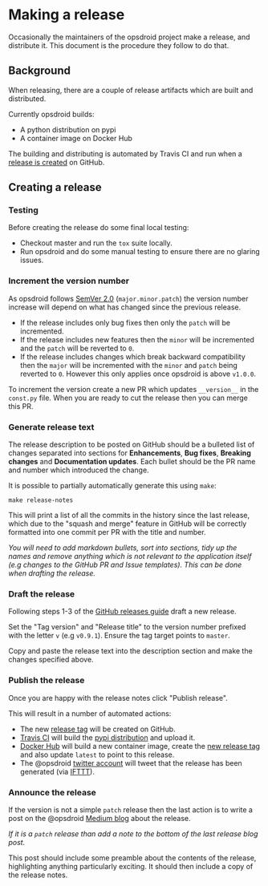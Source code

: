 # Making a release

Occasionally the maintainers of the opsdroid project make a release, and
distribute it.  This document is the procedure they follow to do that.

## Background

When releasing, there are a couple of release artifacts which are built and distributed.

Currently opsdroid builds:

 * A python distribution on pypi
 * A container image on Docker Hub

The building and distributing is automated by Travis CI and run when a [release is created](https://help.github.com/articles/creating-releases/) on GitHub.

## Creating a release

### Testing

Before creating the release do some final local testing:

 * Checkout master and run the `tox` suite locally.
 * Run opsdroid and do some manual testing to ensure there are no glaring issues.


### Increment the version number

As opsdroid follows [SemVer 2.0](http://semver.org/) (`major.minor.patch`) the version number increase will depend on what has changed since the previous release.

 * If the release includes only bug fixes then only the `patch` will be incremented.
 * If the release includes new features then the `minor` will be incremented and the `patch` will be reverted to `0`.
 * If the release includes changes which break backward compatibility then the `major` will be incremented with the `minor` and `patch` being reverted to `0`. However this only applies once opsdroid is above `v1.0.0`.

To increment the version create a new PR which updates `__version__` in the `const.py` file. When you are ready to cut the release then you can merge this PR.

### Generate release text

The release description to be posted on GitHub should be a bulleted list of changes separated into sections for **Enhancements**, **Bug fixes**, **Breaking changes** and **Documentation updates**. Each bullet should be the PR name and number which introduced the change.

It is possible to partially automatically generate this using `make`:

```shell
make release-notes
```

This will print a list of all the commits in the history since the last release, which due to the "squash and merge" feature in GitHub will be correctly formatted into one commit per PR with the title and number.

_You will need to add markdown bullets, sort into sections, tidy up the names and remove anything which is not relevant to the application itself (e.g changes to the GitHub PR and Issue templates). This can be done when drafting the release._

### Draft the release

Following steps 1-3 of the [GitHub releases guide](https://help.github.com/articles/creating-releases/) draft a new release.

Set the "Tag version" and "Release title" to the version number prefixed with the letter `v` (e.g `v0.9.1`). Ensure the tag target points to `master`.

Copy and paste the release text into the description section and make the changes specified above.

### Publish the release

Once you are happy with the release notes click "Publish release".

This will result in a number of automated actions:

 - The new [release tag](https://github.com/opsdroid/opsdroid/tags) will be created on GitHub.
 - [Travis CI](https://travis-ci.org/opsdroid/opsdroid) will build the [pypi distribution](https://pypi.python.org/pypi/opsdroid) and upload it.
 - [Docker Hub](https://hub.docker.com/r/opsdroid/opsdroid/) will build a new container image, create the [new release tag](https://hub.docker.com/r/opsdroid/opsdroid/tags/) and also update `latest` to point to this release.
 - The @opsdroid [twitter account](https://twitter.com/opsdroid) will tweet that the release has been generated (via [IFTTT](https://ifttt.com)).

### Announce the release

If the version is not a simple `patch` release then the last action is to write a post on the @opsdroid [Medium blog](https://medium.com/opsdroid) about the release.

_If it is a `patch` release than add a note to the bottom of the last release blog post._

This post should include some preamble about the contents of the release, highlighting anything particularly exciting. It should then include a copy of the release notes.
